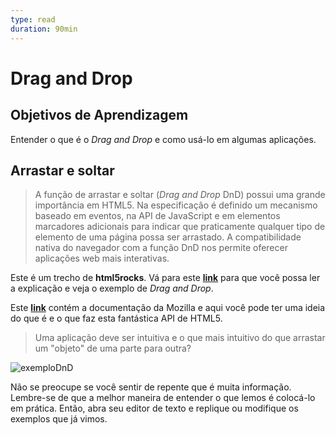 ```yaml
---
type: read
duration: 90min
---
```


# Drag and Drop

## Objetivos de Aprendizagem

Entender o que é o *Drag and Drop* e como usá-lo em algumas aplicações.

## Arrastar e soltar

>A função de arrastar e soltar (*Drag and Drop* DnD) possui uma grande
>importância em HTML5. Na especificação é definido um mecanismo baseado em
>eventos, na API de JavaScript e em elementos marcadores adicionais para indicar
>que praticamente qualquer tipo de elemento de uma página possa ser arrastado. A
>compatibilidade nativa do navegador com a função DnD nos permite oferecer
>aplicações web mais interativas.

Este é um trecho de **html5rocks**. Vá para este
**[link](https://www.html5rocks.com/pt/tutorials/dnd/basics/)** para que você
possa ler a explicação e veja o exemplo de *Drag and Drop*.

Este **[link](https://developer.mozilla.org/pt-BR/docs/DragDrop/Drag_and_Drop)**
contém a documentação da Mozilla e aqui você pode ter uma ideia do que é e o que
faz esta fantástica API de HTML5.

>Uma aplicação deve ser intuitiva e o que mais intuitivo do que arrastar um
>"objeto" de uma parte para outra?

![exemploDnD](https://user-images.githubusercontent.com/11894994/59534169-e7c93180-8ec3-11e9-88d4-eda8dbe57443.gif)

Não se preocupe se você sentir de repente que é muita informação. Lembre-se de
que a melhor maneira de entender o que lemos é colocá-lo em prática. Então, abra
seu editor de texto e replique ou modifique os exemplos que já vimos.
